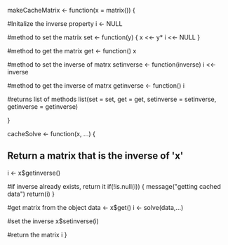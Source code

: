 makeCacheMatrix <- function(x = matrix()) {
  
  #Initalize the inverse property
  i <- NULL
  
  #method to set the matrix
  set <- function(y) {
    x <<- y*
    i <<- NULL
  }
  
  #method to get the matrix
  get <- function() x
  
  #method to set the inverse of matrx
  setinverse <- function(inverse) i <<- inverse
  
  #method to get the inverse of matrx
  getinverse <- function() i
  
  #returns list of methods
  list(set = set, get = get,
       setinverse = setinverse,
       getinverse = getinverse)

}


cacheSolve <- function(x, ...) {
  ## Return a matrix that is the inverse of 'x'
  i <- x$getinverse()
  
  #if inverse already exists, return it
  if(!is.null(i)) {
    message("getting cached data")
    return(i)
  }
  
  #get matrix from the object
  data <- x$get()
  i <- solve(data,...)
  
  #set the inverse
  x$setinverse(i)
  
  #return the matrix
  i
}
